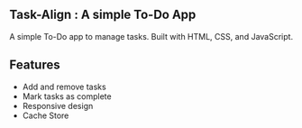 ## Task-Align : A simple To-Do App

A simple To-Do app to manage tasks. Built with HTML, CSS, and JavaScript.

## Features

- Add and remove tasks
- Mark tasks as complete
- Responsive design
- Cache Store 
 
 
  
  
